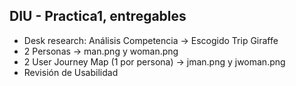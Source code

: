 ## DIU - Practica1, entregables

- Desk research: Análisis Competencia -> Escogido Trip Giraffe
- 2 Personas -> man.png y woman.png
- 2 User Journey Map  (1 por persona) -> jman.png y jwoman.png
- Revisión de Usabilidad

